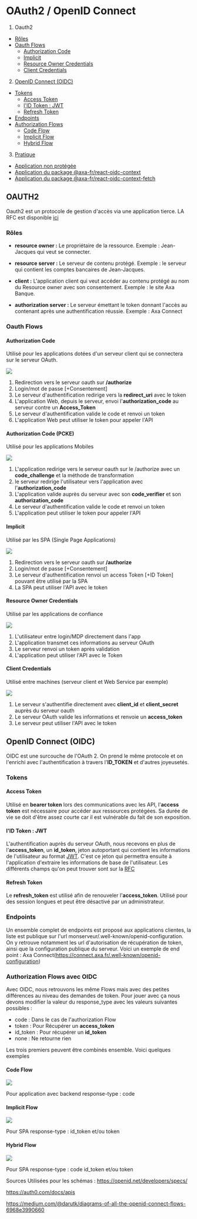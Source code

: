 # OAuth2 / OpenID Connect

1. Oauth2

- [Rôles](#Rôles)
- [Oauth Flows](#oauth-flows)
  - [Authorization Code](#authorization-code)
  - [Implicit](#implicit)
  - [Resource Owner Credentials](#resource-owner-credentials)
  - [Client Credentials](#client-credentials)

2. [OpenID Connect (OIDC)](#openid-connect-oidc)

- [Tokens](#tokens)
  - [Access Token](#access-token)
  - [l'ID Token : JWT](#lid-token--jwt)
  - [Refresh Token](#refresh-token)
- [Endpoints](#endpoints)
- [Authorization Flows](#authorization-flows-avec-oidc)
  - [Code Flow](#code-flow)
  - [Implicit Flow](#implicit-flow)
  - [Hybrid Flow](#hybrid-flow)

3. [Pratique](#pratique)

- [Application non protégée](#application-non-protégée)
- [Application du package @axa-fr/react-oidc-context](#application-du-package-axa-frreact-oidc-context)
- [Application du package @axa-fr/react-oidc-context-fetch](#application-du-package-axa-frreact-oidc-context-fetch)

## OAUTH2

Oauth2 est un protocole de gestion d'accès via une application tierce. LA RFC est disponible [ici](https://tools.ietf.org/html/rfc6749)

### Rôles

- **resource owner :**
  Le propriétaire de la ressource. Exemple : Jean-Jacques qui veut se connecter.

- **resource server :**
  Le serveur de contenu protégé. Exemple : le serveur qui contient les comptes bancaires de Jean-Jacques.

- **client :**
  L'application client qui veut accéder au contenu protégé au nom du Resource owner avec son consentement. Exemple : le site Axa Banque.

- **authorization server :**
  Le serveur émettant le token donnant l'accès au contenant après une authentification réussie. Exemple : Axa Connect

### Oauth Flows

#### Authorization Code

Utilisé pour les applications dotées d'un serveur client qui se connectera sur le serveur OAuth.

![](./assets/images/authorization-code-grant.png)

1. Redirection vers le serveur oauth sur **/authorize**
2. Login/mot de passe \[+Consentement\]
3. Le serveur d'authentification redirige vers la **redirect_uri** avec le token
4. L'application Web, depuis le serveur, envoi l'**authorization_code** au serveur contre un **Access_Token**
5. Le serveur d'authentification valide le code et renvoi un token
6. L'application Web peut utiliser le token pour appeler l'API

#### Authorization Code (PCKE)

Utilisé pour les applications Mobiles

![](./assets/images/authorization-code-grant-pkce.png)

1. L'application redirige vers le serveur oauth sur le /authorize avec un **code_challenge** et la méthode de transformation
2. le serveur redirige l'utilisateur vers l'application avec l'**authorization_code**
3. L'application valide auprès du serveur avec son **code_verifier** et son **authorization_code**
4. Le serveur d'authentification valide le code et renvoi un token
5. L'application peut utiliser le token pour appeler l'API

#### Implicit

Utilisé par les SPA (Single Page Applications)

![](./assets/images/implicit-grant.png)

1. Redirection vers le serveur oauth sur **/authorize**
2. Login/mot de passe \[+Consentement\]
3. Le serveur d'authentification renvoi un access Token \[+ID Token\] pouvant être utilisé par la SPA
4. La SPA peut utiliser l'API avec le token

#### Resource Owner Credentials

Utilisé par les applications de confiance

![](./assets/images/client-credentials-grant.png)

1. L'utilisateur entre login/MDP directement dans l'app
2. L'application transmet ces informations au serveur OAuth
3. Le serveur renvoi un token après validation
4. L'application peut utiliser l'API avec le Token

#### Client Credentials

Utilisé entre machines (serveur client et Web Service par exemple)

![](./assets/images/password-grant.png)

1. Le serveur s'authentifie directement avec **client_id** et **client_secret** auprès du serveur oauth
2. Le serveur OAuth valide les informations et renvoie un **access_token**
3. Le serveur peut utiliser l'API avec le token

## OpenID Connect (OIDC)

OIDC est une surcouche de l'OAuth 2. On prend le même protocole et on l'enrichi avec l'authentification à travers l'**ID_TOKEN** et d'autres joyeusetés.

### Tokens

#### Access Token

Utilisé en **bearer token** lors des communications avec les API, l'**access token** est nécessaire pour accéder aux ressources protégées. Sa durée de vie se doit d'être assez courte car il est vulnérable du fait de son exposition.

#### l'ID Token : JWT

L'authentification auprès du serveur OAuth, nous recevons en plus de l'**access_token**, un **id_token**, jeton autoportant qui contient les informations de l'utilisateur au format [JWT](https://jwt.io/introduction/). C'est ce jeton qui permettra ensuite à l'application d'extraire les informations de base de l'utilisateur. Les différents champs qu'on peut trouver sont sur la [RFC](https://openid.net/specs/openid-connect-core-1_0.html#IDToken)

#### Refresh Token

Le **refresh_token** est utilisé afin de renouveler l'**access_token**. Utilisé pour des session longues et peut être désactivé par un administrateur.

### Endpoints

Un ensemble complet de endpoints est proposé aux applications clientes, la liste est publique sur l'url monserveur/.well-known/openid-configuration. On y retrouve notamment les url d'autorisation de récupération de token, ainsi que la configuration publique du serveur. Voici un exemple de end point : Axa Connect(https://connect.axa.fr/.well-known/openid-configuration)

### Authorization Flows avec OIDC

Avec OIDC, nous retrouvons les même Flows mais avec des petites différences au niveau des demandes de token. Pour jouer avec ça nous devons modifier la valeur du response_type avec les valeurs suivantes possibles :

- code : Dans le cas de l'authorization Flow
- token : Pour Récupérer un **access_token**
- id_token : Pour récupérer un **id_token**
- none : Ne retourne rien

Les trois premiers peuvent être combinés ensemble. Voici quelques exemples

#### Code Flow

![](./assets/images/oidc-code.png)

Pour application avec backend
response-type : code

#### Implicit Flow

![](./assets/images/oidc-implicit.png)

Pour SPA
response-type : id_token et/ou token

#### Hybrid Flow

![](./assets/images/oidc-hybrid.png)

Pour SPA
response-type : code id_token et/ou token

Sources Utilisées pour les schémas :
https://openid.net/developers/specs/

https://auth0.com/docs/apis

https://medium.com/@darutk/diagrams-of-all-the-openid-connect-flows-6968e3990660
